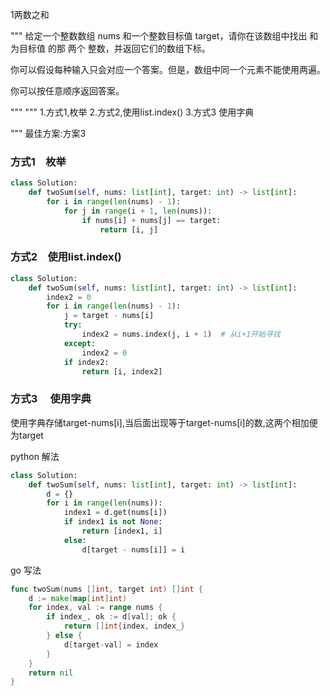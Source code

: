 1两数之和

"""
给定一个整数数组 nums 和一个整数目标值 target，请你在该数组中找出 和为目标值 的那 两个 整数，并返回它们的数组下标。

你可以假设每种输入只会对应一个答案。但是，数组中同一个元素不能使用两遍。

你可以按任意顺序返回答案。

"""
"""
1.方式1,枚举
2.方式2,使用list.index()
3.方式3 使用字典

"""
最佳方案:方案3

### 方式1　枚举
```python
class Solution:
    def twoSum(self, nums: list[int], target: int) -> list[int]:
        for i in range(len(nums) - 1):
            for j in range(i + 1, len(nums)):
                if nums[i] + nums[j] == target:
                    return [i, j]
```




### 方式2　使用list.index()
```python
class Solution:
    def twoSum(self, nums: list[int], target: int) -> list[int]:
        index2 = 0
        for i in range(len(nums) - 1):
            j = target - nums[i]
            try:
                index2 = nums.index(j, i + 1)  # 从i+1开始寻找
            except:
                index2 = 0
            if index2:
                return [i, index2]
```



### 方式3　 使用字典

使用字典存储target-nums[i],当后面出现等于target-nums[i]的数,这两个相加便为target

python 解法

```python
class Solution:
    def twoSum(self, nums: list[int], target: int) -> list[int]:
        d = {}
        for i in range(len(nums)):
            index1 = d.get(nums[i])
            if index1 is not None:
                return [index1, i]
            else:
                d[target - nums[i]] = i
```

go 写法
```go
func twoSum(nums []int, target int) []int {
	d := make(map[int]int)
	for index, val := range nums {
		if index_, ok := d[val]; ok {
			return []int{index, index_}
		} else {
			d[target-val] = index
		}
	}
	return nil
}
```



